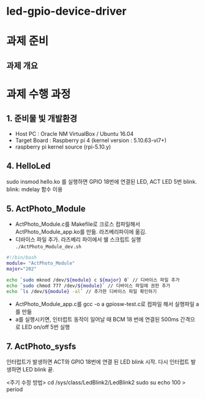 # led-gpio-device-driver

# 과제 준비

## 과제 개요

# 과제 수행 과정
## 1. 준비물 빛 개발환경

- Host PC : Oracle NM VirtualBox / Ubuntu 16.04
- Target Board : Raspberry pi 4 (kernel version : 5.10.63-vl7+)
- raspberry pi kernel source (rpi-5.10.y)


## 4. HelloLed
sudo insmod hello.ko 를 실행하면 GPIO 18번에 연결된 LED, ACT LED 5번 blink.
blink: mdelay 함수 이용

## 5. ActPhoto_Module
-  ActPhoto_Module.c를 Makefile로 크로스 컴파일해서  ActPhoto_Module_app.ko를 만듦. 라즈베리파이에 옮김.
- 디바이스 파일 추가. 라즈베리 파이에서 쉘 스크립트 실행 `./ActPhoto_Module_dev.sh`

```bash
#!/bin/bash
module= "ActPhoto_Module"
major="202"

echo `sudo mknod /dev/${module} c ${major} 0` // 디바이스 파일 추가
echo `sudo chmod 777 /dev/${module}` // 디바이스 파일에 권한 추가
echo `ls /dev/${module} -al` // 추가한 디바이스 파일 확인하기

```

-  ActPhoto_Module_app.c를 gcc -o a gpiosw-test.c로 컴파일 해서 실행파일 a를 만듦
- a를 실행시키면, 인터럽트 동작이 일어날 때 BCM 18 번에 연결된 500ms 간격으로 LED on/off 5번 실행

## 7. ActPhoto_sysfs
인터럽트가 발생하면 ACT와 GPIO 18번에 연결 된 LED blink 시작. 다시 인터럽트 발생하면 LED blink 끝.

<주기 수정 방법>
cd /sys/class/LedBlink2/LedBlink2
sudo su
echo 100 > period

